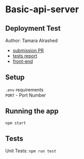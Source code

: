 # Basic-api-server

## Deployment Test

Author: Tamara Alrashed

- [submission PR](https://github.com/Tamaraalrashed/basic-api-server/pull/1)
- [tests report](https://github.com/Tamaraalrashed/basic-api-server/actions)
- [front-end](https://tamara--basic-api-server.herokuapp.com/)

## Setup

`.env`  requirements<br>
`PORT` - Port Number <br>

## Running the app <br>

`npm start` <br>

## Tests

Unit Tests: `npm run test`
